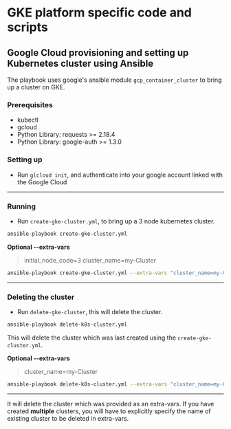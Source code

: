 # GKE platform specific code and scripts
## Google Cloud provisioning and setting up Kubernetes cluster using Ansible
The playbook uses google's ansible module `gcp_container_cluster` to bring up a cluster on GKE. 

### Prerequisites
- kubectl
- gcloud
- Python Library: requests >= 2.18.4
- Python Library: google-auth >= 1.3.0

### Setting up

- Run `glcloud init`, and authenticate into your google account linked with the Google Cloud

---

### Running

- Run `create-gke-cluster.yml`, to bring up a 3 node kubernetes cluster.

```bash
ansible-playbook create-gke-cluster.yml 
```
**Optional --extra-vars**

> initial_node_code=3
> cluster_name=my-Cluster

```bash
ansible-playbook create-gke-cluster.yml --extra-vars "cluster_name=my-Cluster initial_node_count=3"
```
---

### Deleting the cluster

- Run `delete-gke-cluster`, this will delete the cluster.

```bash
ansible-playbook delete-k8s-cluster.yml
```
This will delete the cluster which was last created using the `create-gke-cluster.yml`.

**Optional --extra-vars**

> cluster_name=my-Cluster

```bash
ansible-playbook delete-k8s-cluster.yml --extra-vars "cluster_name=my-Cluster"
```
---

It will delete the cluster which was provided as an extra-vars.
If you have created **multiple** clusters, you will have to explicitly specify the name of existing cluster to be deleted in extra-vars.